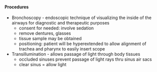 
#### Procedures
- Bronchoscopy - endoscopic technique of visualizing the inside of the airways for diagnostic and therapeutic purposes
	- consent for needed: involve sedation
	- remove dentures, glasses
	- tissue sample may be obtained
	- positioning: patient will be hyperextended to allow alignment of trachea and pharynx to easily insert scope
- Transillumination - allows passage of light through body tissues
	- occluded sinuses prevent passage of light rays  thru sinus air sacs
	- clear sinus = allow light